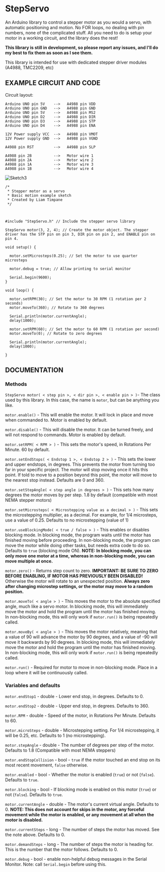 # StepServo
An Arduino library to control a stepper motor as you would a servo, with automatic positioning and motion. No FOR loops, no dealing with pin numbers, none of the complicated stuff. All you need to do is setup your motor in a working circuit, and the library does the rest!

**This library is still in development, so please report any issues, and I'll do my best to fix them as soon as I see them.**


This library is intended for use with dedicated stepper driver modules (A4988, TMC2209, etc)

## EXAMPLE CIRCUIT AND CODE


Circuit layout:
```
Arduino UNO pin 5V    -->   A4988 pin VDD
Arduino UNO pin GND   -->   A4988 pin GND
Arduino UNO pin 5V    -->   A4988 pin MS2
Arduino UNO pin D2    -->   A4988 pin DIR
Arduino UNO pin D3    -->   A4988 pin STP
Arduino UNO pin D4    -->   A4988 pin ENA

12V Power supply VCC  -->   A4988 pin VMOT
12V Power supply GND  -->   A4988 pin VGND

A4988 pin RST         -->   A4988 pin SLP

A4988 pin 2B          -->   Motor wire 1
A4988 pin 2A          -->   Motor wire 2
A4988 pin 1A          -->   Motor wire 3
A4988 pin 1B          -->   Motor wire 4
```


![Sketch3](https://user-images.githubusercontent.com/62073336/182631033-084fe140-caa6-464d-8442-d0df0c561677.png)



```
/*
 * Stepper motor as a servo
 * Basic motion example sketch
 * Created by Liam Timpane
 */



#include "StepServo.h" // Include the stepper servo library

StepServo motor(3, 2, 4); // Create the motor object. The stepper driver has the STP pin on pin 3, DIR pin on pin 2, and ENABLE pin on pin 4.

void setup() {
  
  motor.setMicrosteps(0.25); // Set the motor to use quarter microsteps
  
  motor.debug = true; // Allow printing to serial monitor
  
  Serial.begin(9600);
}

void loop() {
  
  motor.setRPM(30); // Set the motor to 30 RPM (1 rotation per 2 seconds)
  motor.moveTo(360); // Rotate to 360 degrees
  
  Serial.println(motor.currentAngle);
  delay(1000);

  motor.setRPM(60); // Set the motor to 60 RPM (1 rotation per second)
  motor.moveTo(0); // Rotate to zero degrees
  
  Serial.println(motor.currentAngle);
  delay(1000);
  
}
```

## DOCUMENTATION


### Methods
`StepServo motor( < step pin >, < dir pin >, < enable pin > )`- The class used by this library. In this case, the name is `motor`, but can be anything you like.


`motor.enable()` - This will enable the motor. It will lock in place and move when commanded to. Motor is enabled by default.

`motor.disable()` - This will disable the motor. It can be turned freely, and will not respond to commands. Motor is enabled by default.

`motor.setRPM( < RPM > )` - This sets the motor's speed, in Rotations Per Minute. 60 by default.

`motor.setEndStops( < Endstop 1 >, < Endstop 2 > )` - This sets the lower and upper endstops, in degrees. This prevents the motor from turning too far in your specific project. The motor will stop moving once it hits this point. If told to move to a position beyond this point, the motor will move to the nearest stop instead. Defaults are 0 and 360.

`motor.setStepAngle( < step angle in degrees > )` - This sets how many degrees the motor moves by per step. 1.8 by default (compatible with most NEMA stepper motors)

`motor.setMicrosteps( < Microstepping value as a decimal > )` - This sets the microstepping multiplier, as a decimal. For example, for 1/4 microsteps, use a value of 0.25. Defaults to no microstepping (value of 1)

`motor.useBlockingMode( < true / false > )` - This enables or disables blocking mode. In blocking mode, the program waits until the motor has finished moving before proceeding. In non-blocking mode, the program can move the motor while doing other tasks, but needs extra code to do so. Defaults to `true` (blocking mode ON).
**NOTE: In blocking mode, you can only move one motor at a time, whereas in non-blocking mode, you can move multiple at once.**

`motor.zero()` - Returns step count to zero.
**IMPORTANT: BE SURE TO ZERO BEFORE ENABLING, IF MOTOR HAS PREVIOUSLY BEEN DISABLED!** Otherwise the motor will rotate to an unexpected position.
**Always zero after changing microstep settings, or the motor may move to a random position.**

`motor.moveTo( < angle > )` - This moves the motor to the absolute specified angle, much like a servo motor. In blocking mode, this will immediately move the motor and hold the program until the motor has finished moving. In non-blocking mode, this will only work if `motor.run()` is being repeatedly called.

`motor.moveBy( < angle > )` - This moves the motor relatively, meaning that a value of 90 will advance the motor by 90 degrees, and a value of -90 will move it backwards by 90 degrees. In blocking mode, this will immediately move the motor and hold the program until the motor has finished moving. In non-blocking mode, this will only work if `motor.run()` is being repeatedly called.

`motor.run()` - Required for motor to move in non-blocking mode. Place in a loop where it will be continuously called.

### Variables and defaults

`motor.endStop1` - double - Lower end stop, in degrees. Defaults to 0.

`motor.endStop2` - double - Upper end stop, in degrees. Defaults to 360.

`motor.RPM` - double - Speed of the motor, in Rotations Per Minute. Defaults to 60.

`motor.microSteps` - double - Microstepping setting. For 1/4 microstepping, it will be 0.25, etc. Defaults to 1 (no microstepping).

`motor.stepAngle` - double - The number of degrees per step of the motor. Defaults to 1.8 (Compatible with most NEMA steppers)

`motor.endStopCollision` - bool - `true` if the motor touched an end stop on its most recent movement, `false` otherwise.

`motor.enabled` - bool - Whether the motor is enabled (`true`) or not (`false`). Defaults to `true`.

`motor.blocking` - bool - If blocking mode is enabled on this motor (`true`) or not (`false`). Defaults to `true`.

`motor.currentAngle` - double - The motor's current virtual angle. Defaults to 0.
**NOTE: This does not account for skips in the motor, any forceful movement while the motor is enabled, or any movement at all when the motor is disabled.**

`motor.currentSteps` - long - The number of steps the motor has moved. See the note above. Defaults to 0.

`motor.demandSteps` - long - The number of steps the motor is heading for. This is the number that the motor follows. Defaults to 0.

`motor.debug` - bool - enable non-helpful debug messages in the Serial Monitor. Note: call `Serial.begin` before using this.
